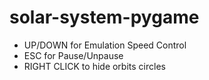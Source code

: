 # solar-system-pygame
-   UP/DOWN for Emulation Speed Control
-   ESC for Pause/Unpause
-   RIGHT CLICK to hide orbits circles

